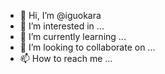 - 👋 Hi, I’m @iguokara
- 👀 I’m interested in ...
- 🌱 I’m currently learning ...
- 💞️ I’m looking to collaborate on ...
- 📫 How to reach me ...

<!---
iguokara/iguokara is a ✨ special ✨ repository because its `README.md` (this file) appears on your GitHub profile.
You can click the Preview link to take a look at your changes.
--->
